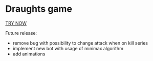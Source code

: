 # Draughts game

[TRY NOW](https://ikinsure.github.io/draughts-js/)

Future release:
- remove bug with possibility to change attack when on kill series
- implement new bot with usage of minimax algorithm
- add animations
